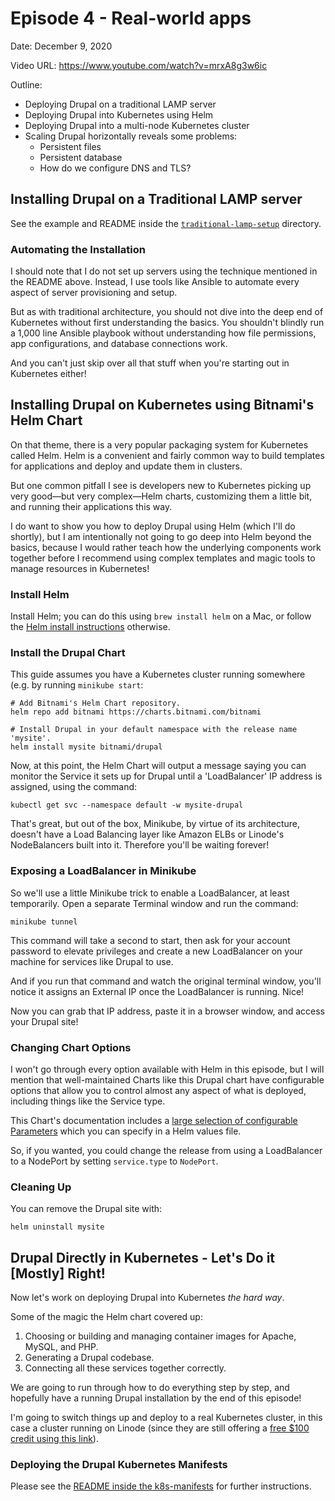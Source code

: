 # Episode 4 - Real-world apps

Date: December 9, 2020

Video URL: https://www.youtube.com/watch?v=mrxA8g3w6ic

Outline:

  - Deploying Drupal on a traditional LAMP server
  - Deploying Drupal into Kubernetes using Helm
  - Deploying Drupal into a multi-node Kubernetes cluster
  - Scaling Drupal horizontally reveals some problems:
    - Persistent files
    - Persistent database
    - How do we configure DNS and TLS?

## Installing Drupal on a Traditional LAMP server

See the example and README inside the [`traditional-lamp-setup`](traditional-lamp-setup/) directory.

### Automating the Installation

I should note that I do not set up servers using the technique mentioned in the README above. Instead, I use tools like Ansible to automate every aspect of server provisioning and setup.

But as with traditional architecture, you should not dive into the deep end of Kubernetes without first understanding the basics. You shouldn't blindly run a 1,000 line Ansible playbook without understanding how file permissions, app configurations, and database connections work.

And you can't just skip over all that stuff when you're starting out in Kubernetes either!

## Installing Drupal on Kubernetes using Bitnami's Helm Chart

On that theme, there is a very popular packaging system for Kubernetes called Helm. Helm is a convenient and fairly common way to build templates for applications and deploy and update them in clusters.

But one common pitfall I see is developers new to Kubernetes picking up very good—but very complex—Helm charts, customizing them a little bit, and running their applications this way.

I do want to show you how to deploy Drupal using Helm (which I'll do shortly), but I am intentionally not going to go deep into Helm beyond the basics, because I would rather teach how the underlying components work together before I recommend using complex templates and magic tools to manage resources in Kubernetes!

### Install Helm

Install Helm; you can do this using `brew install helm` on a Mac, or follow the [Helm install instructions](https://helm.sh/docs/intro/install/) otherwise.

### Install the Drupal Chart

This guide assumes you have a Kubernetes cluster running somewhere (e.g. by running `minikube start`:

```
# Add Bitnami's Helm Chart repository.
helm repo add bitnami https://charts.bitnami.com/bitnami

# Install Drupal in your default namespace with the release name 'mysite'.
helm install mysite bitnami/drupal
```

Now, at this point, the Helm Chart will output a message saying you can monitor the Service it sets up for Drupal until a 'LoadBalancer' IP address is assigned, using the command:

```
kubectl get svc --namespace default -w mysite-drupal
```

That's great, but out of the box, Minikube, by virtue of its architecture, doesn't have a Load Balancing layer like Amazon ELBs or Linode's NodeBalancers built into it. Therefore you'll be waiting forever!

### Exposing a LoadBalancer in Minikube

So we'll use a little Minikube trick to enable a LoadBalancer, at least temporarily. Open a separate Terminal window and run the command:

```
minikube tunnel
```

This command will take a second to start, then ask for your account password to elevate privileges and create a new LoadBalancer on your machine for services like Drupal to use.

And if you run that command and watch the original terminal window, you'll notice it assigns an External IP once the LoadBalancer is running. Nice!

Now you can grab that IP address, paste it in a browser window, and access your Drupal site!

### Changing Chart Options

I won't go through every option available with Helm in this episode, but I will mention that well-maintained Charts like this Drupal chart have configurable options that allow you to control almost any aspect of what is deployed, including things like the Service type.

This Chart's documentation includes a [large selection of configurable Parameters](https://github.com/bitnami/charts/tree/master/bitnami/drupal/#installing-the-chart) which you can specify in a Helm values file.

So, if you wanted, you could change the release from using a LoadBalancer to a NodePort by setting `service.type` to `NodePort`.

### Cleaning Up

You can remove the Drupal site with:

```
helm uninstall mysite
```

## Drupal Directly in Kubernetes - Let's Do it [Mostly] Right!

Now let's work on deploying Drupal into Kubernetes _the hard way_.

Some of the magic the Helm chart covered up:

  1. Choosing or building and managing container images for Apache, MySQL, and PHP.
  2. Generating a Drupal codebase.
  3. Connecting all these services together correctly.

We are going to run through how to do everything step by step, and hopefully have a running Drupal installation by the end of this episode!

I'm going to switch things up and deploy to a real Kubernetes cluster, in this case a cluster running on Linode (since they are still offering a [free $100 credit using this link](https://linode.com/geerling)).

### Deploying the Drupal Kubernetes Manifests

Please see the [README inside the k8s-manifests](k8s-manifests/README.md) for further instructions.
